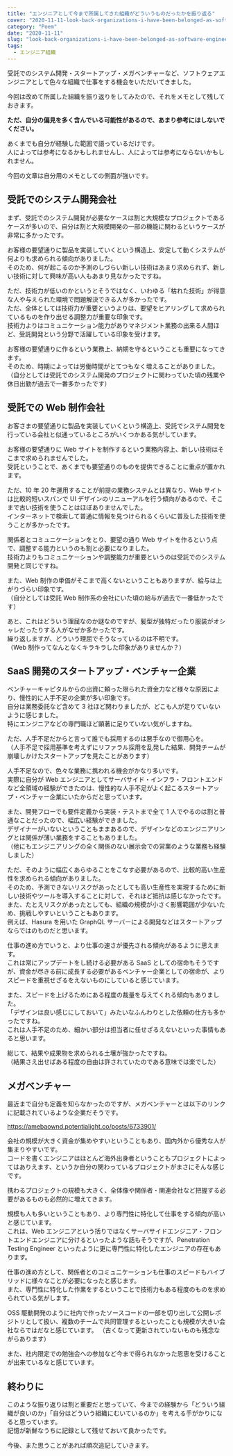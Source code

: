 ```yaml
---
title: "エンジニアとして今まで所属してきた組織がどういうものだったかを振り返る"
cover: "2020-11-11-look-back-organizations-i-have-been-belonged-as-software-engineer/header.png"
category: "Poem"
date: "2020-11-11"
slug: "look-back-organizations-i-have-been-belonged-as-software-engineer"
tags:
  - エンジニア組織
---
```


受託でのシステム開発・スタートアップ・メガベンチャーなど、ソフトウェアエンジニアとして色々な組織で仕事をする機会をいただいてきました。

今回は改めて所属した組織を振り返りをしてみたので、それをメモとして残しておきます。

**ただ、自分の偏見を多く含んでいる可能性があるので、あまり参考にはしないでください。**

あくまでも自分が経験した範囲で語っているだけです。  
人によっては参考になるかもしれませんし、人によっては参考にならないかもしれません。

今回の文章は自分用のメモとしての側面が強いです。

## 受託でのシステム開発会社

まず、受託でのシステム開発が必要なケースは割と大規模なプロジェクトであるケースが多いので、自分は割と大規模開発の一部の機能に関わるというケースが非常に多かったです。

お客様の要望通りに製品を実装していくという構造上、安定して動くシステムが何よりも求められる傾向がありました。  
そのため、何が起こるのか予測のしづらい新しい技術はあまり求められず、新しい技術に対して興味が高い人もあまり見なかったですね。

ただ、技術力が低いのかというとそうではなく、いわゆる「枯れた技術」が得意な人や与えられた環境で問題解決できる人が多かったです。  
ただ、全体としては技術力が重要というよりは、要望をヒアリングして求められているものを作り出せる調整力が重要な印象です。  
技術力よりはコミュニケーション能力がありマネジメント業務の出来る人間ほど、受託開発という分野で活躍している印象を受けます。

お客様の要望通りに作るという業務上、納期を守るということも重要になってきます。  
そのため、時期によっては労働時間がとてつもなく増えることがありました。  
（自分としては受託でのシステム開発のプロジェクトに関わっていた頃の残業や休日出勤が過去で一番多かったです）

## 受託での Web 制作会社

お客さまの要望通りに製品を実装していくという構造上、受託でシステム開発を行っている会社と似通っているところがいくつかある気がしています。

お客様の要望通りに Web サイトを制作するという業務内容上、新しい技術はそこまで求められませんでした。  
受託ということで、あくまでも要望通りのものを提供できることに重点が置かれます。

ただ、10 年 20 年運用することが前提の業務システムとは異なり、Web サイトは比較的短いスパンで UI デザインのリニューアルを行う傾向があるので、そこまで古い技術を使うことはほぼありませんでした。  
インターネットで検索して普通に情報を見つけられるくらいに普及した技術を使うことが多かったです。

関係者とコミュニケーションをとり、要望の通り Web サイトを作るという点で、調整する能力というのも割と必要になりました。  
技術力よりもコミュニケーションや調整能力が重要というのは受託でのシステム開発と同じですね。

また、Web 制作の単価がそこまで高くないということもありますが、給与は上がりづらい印象です。  
（自分としては受託 Web 制作系の会社にいた頃の給与が過去で一番低かったです）

あと、これはどういう理屈なのか謎なのですが、髪型が独特だったり服装がオシャレだったりする人がなぜか多かったです。  
繰り返しますが、どういう理屈でそうなっているのは不明です。  
（Web 制作ってなんとなくキラキラした印象がありませんか？）

## SaaS 開発のスタートアップ・ベンチャー企業

ベンチャーキャピタルからの出資に頼った限られた資金力など様々な原因により、慢性的に人手不足の企業が多い印象です。  
自分は業務委託など含めて 3 社ほど関わりましたが、どこも人が足りていないように感じました。  
特にエンジニアなどの専門職ほど顕著に足りていない気がしますね。

ただ、人手不足だからと言って誰でも採用するのは悪手なので御用心を。  
（人手不足で採用基準を考えずにリファラル採用を乱発した結果、開発チームが崩壊しかけたスタートアップを見たことがあります）

人手不足なので、色々な業務に携われる機会がかなり多いです。  
実際に自分が Web エンジニアとしてサーバサイド・インフラ・フロントエンドなど全領域の経験ができたのは、慢性的な人手不足がよく起こるスタートアップ・ベンチャー企業にいたからだと思っています。

また、開発フローでも要件定義から実装・テストまで全て 1 人でやるのは割と普通なことだったので、幅広い経験ができました。  
デザイナーがいないということもままあるので、デザインなどのエンジニアリングとは関係が薄い業務をすることもありました。  
（他にもエンジニアリングの全く関係のない展示会での営業のような業務も経験しました）

ただ、そのように幅広くあらゆることをこなす必要があるので、比較的高い生産性を求められる傾向がありました。  
そのため、予測できないリスクがあったとしても高い生産性を実現するために新しい技術やツールを導入することに対して、それほど抵抗は感じなかったです。  
また、たとえリスクがあったとしても、組織の規模が小さく影響範囲が少ないため、挑戦しやすいということもあります。  
例えば、Hasura を用いた GraphQL サーバーによる開発などはスタートアップならではのものだと思います。

仕事の進め方でいうと、より仕事の速さが優先される傾向があるように思えます。  
これは常にアップデートをし続ける必要がある SaaS としての宿命もそうですが、資金が尽きる前に成長する必要があるベンチャー企業としての宿命が、よりスピードを重視せざるをえないものにしていると感じています。

また、スピードを上げるためにある程度の裁量を与えてくれる傾向もありました。  
「デザインは良い感じにしておいて」みたいなふんわりとした依頼の仕方も多かったですね。  
これは人手不足のため、細かい部分は担当者に任せざるえないといった事情もあると思います。

総じて、結果や成果物を求められる土壌が強かったですね。  
（結果さえ出せばある程度の自由は許されていたのである意味では楽でした）

## メガベンチャー

最近まで自分も定義を知らなかったのですが、メガベンチャーとは以下のリンクに記載されているような企業だそうです。

https://amebaownd.potentialight.co/posts/6733901/

会社の規模が大きく資金が集めやすいということもあり、国内外から優秀な人が集まりやすいです。  
コードを書くエンジニアはほとんど海外出身者ということもプロジェクトによってはありえます、というか自分の関わっているプロジェクトがまさにそんな感じです。

携わるプロジェクトの規模も大きく、全体像や関係者・関連会社など把握する必要があるものも必然的に増えてきます。

規模も人も多いということもあり、より専門性に特化して仕事をする傾向が高いと感じています。  
これは、Web エンジニアという括りではなくサーバサイドエンジニア・フロントエンドエンジニアに分けるといったような話もそうですが、Penetration Testing Engineer といったように更に専門性に特化したエンジニアの存在もあります。

仕事の進め方として、関係者とのコミュニケーションも仕事のスピードもハイブリッドに様々なことが必要になったと感じます。  
また、専門性に特化した作業をするということで技術力もある程度のものを求められている気がします。

OSS 駆動開発のように社内で作ったソースコードの一部を切り出して公開レポジトリとして扱い、複数のチームで共同管理するといったことも規模が大きい会社ならではだなと感じています。
（古くなって更新されていないものも残念ながらあります）

また、社内限定での勉強会への参加など今まで得られなかった恩恵を受けることが出来ているなと感じています。

## 終わりに

このような振り返りは割と重要だと思っていて、今までの経験から「どういう組織が良いのか」「自分はどういう組織にむいているのか」を考える手がかりになると思っています。  
記憶が新鮮なうちに記録として残せておいて良かったです。

今後、また思うことがあれば順次追記していきます。
